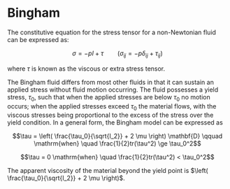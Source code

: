 # Bingham

The constitutive equation for the stress tensor for a non-Newtonian fluid can be
expressed as:

$$\sigma = − p I + \tau \qquad (\sigma_{ij} = −p \delta_{ij} + \tau_{ij})$$

where $\tau$ is known as the viscous or extra stress tensor.

The Bingham fluid differs from most other fluids in that it can
sustain an applied stress without fluid motion occurring. The fluid possesses a yield
stress, $τ_0$, such that when the applied stresses are below $τ_0$ no motion occurs; when
the applied stresses exceed $τ_0$ the material flows, with the viscous stresses being
proportional to the excess of the stress over the yield condition. In a general form,
the Bingham model can be expressed as

$$\tau = \left( \frac{\tau_0}{\sqrt{I_2}} + 2 \mu \right) \mathbf{D} \qquad
\mathrm{when} \quad \frac{1}{2}tr(\tau^2) \ge \tau_0^2$$

$$\tau = 0 \mathrm{when} \quad \frac{1}{2}tr(\tau^2) < \tau_0^2$$

The apparent viscosity of the material beyond the yield point is
$\left( \frac{\tau_0}{\sqrt{I_2}} + 2 \mu \right)$.